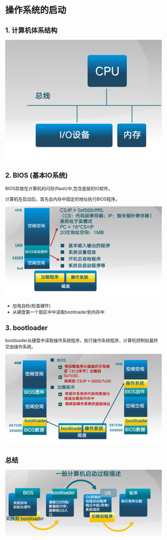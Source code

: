 # 操作系统的启动

## 1. 计算机体系结构

![](https://github.com/existorlive/existorlivepic/raw/master/%E6%88%AA%E5%B1%8F2020-10-10%20%E4%B8%8A%E5%8D%886.05.13.png)


## 2. BIOS (基本IO系统)

BIOS存放在计算机的闪存(flash)中,包含底层的IO软件。

计算机在启动后，首先会内存中固定的地址执行BIOS程序。

![](https://github.com/existorlive/existorlivepic/raw/master/%E6%88%AA%E5%B1%8F2020-10-10%20%E4%B8%8A%E5%8D%886.19.44.png)


- 加电自检(检查硬件)
- 从硬盘第一个扇区中中读取bootloader到内存中

## 3. bootloader

bootloader从硬盘中读取操作系统程序，执行操作系统程序，计算机控制权最终交由操作系统。

![](https://github.com/existorlive/existorlivepic/raw/master/%E6%88%AA%E5%B1%8F2020-10-10%20%E4%B8%8A%E5%8D%886.26.49.png)

## 总结

![](https://github.com/existorlive/existorlivepic/raw/master/%E6%88%AA%E5%B1%8F2020-10-10%20%E4%B8%8A%E5%8D%886.28.12.png)